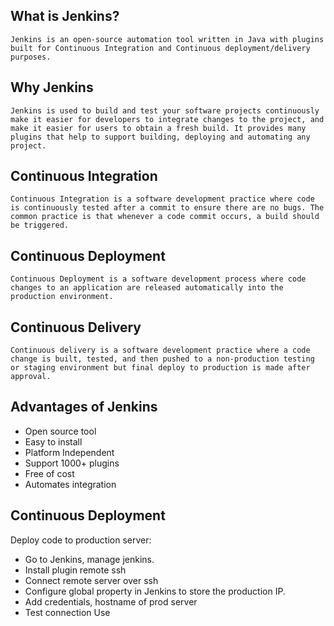 ## What is Jenkins?
    Jenkins is an open-source automation tool written in Java with plugins built for Continuous Integration and Continuous deployment/delivery purposes.

## Why Jenkins
    Jenkins is used to build and test your software projects continuously make it easier for developers to integrate changes to the project, and make it easier for users to obtain a fresh build. It provides many plugins that help to support building, deploying and automating any project.

## Continuous Integration
    Continuous Integration is a software development practice where code is continuously tested after a commit to ensure there are no bugs. The common practice is that whenever a code commit occurs, a build should be triggered.

## Continuous Deployment
    Continuous Deployment is a software development process where code changes to an application are released automatically into the production environment.        
                    
## Continuous Delivery
    Continuous delivery is a software development practice where a code change is built, tested, and then pushed to a non-production testing or staging environment but final deploy to production is made after approval.                    

## Advantages of Jenkins
   * Open source tool
   * Easy to install
   * Platform Independent
   * Support 1000+ plugins
   * Free of cost
   * Automates integration

## Continuous Deployment
   Deploy code to production server:            
   * Go to Jenkins, manage jenkins.
   * Install plugin remote ssh
   * Connect remote server over ssh
   * Configure global property in Jenkins to store the production IP.
   * Add credentials, hostname of prod server
   * Test connection Use
  